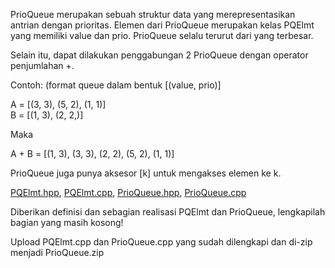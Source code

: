 PrioQueue merupakan sebuah struktur data yang merepresentasikan antrian dengan prioritas. Elemen dari PrioQueue merupakan kelas PQElmt yang memiliki value dan prio. PrioQueue selalu terurut dari yang terbesar.

Selain itu, dapat dilakukan penggabungan 2 PrioQueue dengan operator penjumlahan +.

Contoh: (format queue dalam bentuk [(value, prio)]

A = [(3, 3), (5, 2), (1, 1)]\
B = [(1, 3), (2, 2,)]

Maka

A + B = [(1, 3), (3, 3), (2, 2), (5, 2), (1, 1)]

PrioQueue juga punya aksesor [k] untuk mengakses elemen ke k.

[PQElmt.hpp](PQElmt.hpp), [PQElmt.cpp](PQElmt.cpp), [PrioQueue.hpp](PrioQueue.hpp), [PrioQueue.cpp](PrioQueue.cpp)

Diberikan definisi dan sebagian realisasi PQElmt dan PrioQueue, lengkapilah bagian yang masih kosong!

Upload PQElmt.cpp dan PrioQueue.cpp yang sudah dilengkapi dan di-zip menjadi PrioQueue.zip
